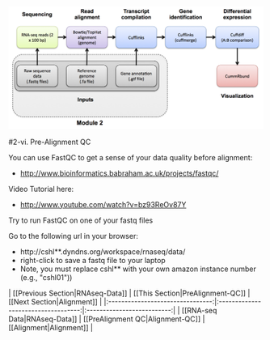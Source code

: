 ![RNA-seq Flowchart - Module 2](Images/RNA-seq_Flowchart2.png)

#2-vi. Pre-Alignment QC

You can use FastQC to get a sense of your data quality before alignment:
* http://www.bioinformatics.babraham.ac.uk/projects/fastqc/

Video Tutorial here: 
* http://www.youtube.com/watch?v=bz93ReOv87Y

Try to run FastQC on one of your fastq files

Go to the following url in your browser:
* http://cshl**.dyndns.org/workspace/rnaseq/data/
* right-click to save a fastq file to your laptop
* Note, you must replace cshl** with your own amazon instance number (e.g., "cshl01"))

| [[Previous Section|RNAseq-Data]] | [[This Section|PreAlignment-QC]]    | [[Next Section|Alignment]] |
|:--------------------------------:|:-----------------------------------:|:--------------------------:|
| [[RNA-seq Data|RNAseq-Data]]     | [[PreAlignment QC|Alignment-QC]]    | [[Alignment|Alignment]]    |
